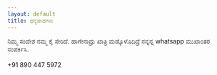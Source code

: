 ```yaml
---
layout: default
title: ಧನ್ಯವಾದಗಳು
---
```



<div class="thanks"><span style="display:flex;" ><i class="fa fa-thumbs-up fa-5x"></i>ನಿಮ್ಮ ಸಂದೇಶ ನಮ್ಮ ಕೈ ಸೇರಿದೆ. ಹಾಗೇನಾದ್ರು ಖಾತ್ರಿ ಮಡ್ಕೊಳೊದಿದ್ರೆ ನನ್ನನ್ನ whatsapp ಮುಖಾಂತರ ಸಂಪರ್ಕಿಸಿ.</div><br />+91 890 447 5972</span>